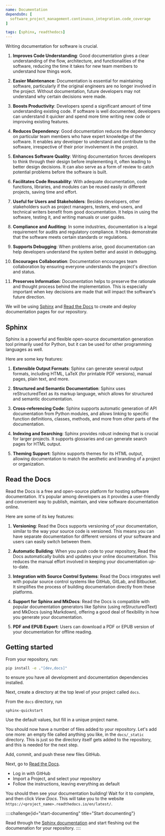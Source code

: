 ```yaml
---
name: Documentation
dependsOn: [
  software_project_management.continuous_integration.code_coverage
]

tags: [sphinx, readthedocs]
---
```



Writing documentation for software is crucial.

1. **Improves Code Understanding**: Good documentation gives a clear understanding of the flow, architecture, and functionalities of the software, reducing the time it takes for new team members to understand how things work.

1. **Easier Maintenance**: Documentation is essential for maintaining software, particularly if the original engineers are no longer involved in the project. Without documentation, future developers may not understand why certain decisions were made.

1. **Boosts Productivity**: Developers spend a significant amount of time understanding existing code. If software is well documented, developers can understand it quicker and spend more time writing new code or improving existing features.

1. **Reduces Dependency**: Good documentation reduces the dependency on particular team members who have expert knowledge of the software. It enables any developer to understand and contribute to the software, irrespective of their prior involvement in the project.

1. **Enhances Software Quality**: Writing documentation forces developers to think through their design before implementing it, often leading to better design decisions. It can also serve as a form of review to catch potential problems before the software is built.

1. **Facilitates Code Reusability**: With adequate documentation, code functions, libraries, and modules can be reused easily in different projects, saving time and effort.

1. **Useful for Users and Stakeholders**: Besides developers, other stakeholders such as project managers, testers, end-users, and technical writers benefit from good documentation. It helps in using the software, testing it, and writing manuals or user guides.

1. **Compliance and Auditing**: In some industries, documentation is a legal requirement for audits and regulatory compliance. It helps demonstrate that the software meets certain standards or regulations.

1. **Supports Debugging**: When problems arise, good documentation can help developers understand the system better and assist in debugging.

1. **Encourages Collaboration**: Documentation encourages team collaboration by ensuring everyone understands the project's direction and status.

1. **Preserves Information**: Documentation helps to preserve the rationale and thought process behind the implementation. This is especially important when key decisions are made that will impact the software's future direction.

We will be using [Sphinx](https://www.sphinx-doc.org/en/master/) and [Read the Docs](https://readthedocs.org/) to create and deploy documentation pages for our repository.


## Sphinx

Sphinx is a powerful and flexible open-source documentation generation tool primarily used for Python, but it can be used for other programming languages as well.

Here are some key features:

1. **Extensible Output Formats**: Sphinx can generate several output formats, including HTML, LaTeX (for printable PDF versions), manual pages, plain text, and more.

1. **Structured and Semantic Documentation**: Sphinx uses reStructuredText as its markup language, which allows for structured and semantic documentation.

1. **Cross-referencing Code**: Sphinx supports automatic generation of API documentation from Python modules, and allows linking to specific function definitions, classes, methods, and more from other parts of the documentation.

1. **Indexing and Searching**: Sphinx provides robust indexing that is crucial for larger projects. It supports glossaries and can generate search pages for HTML output.

1. **Theming Support**: Sphinx supports themes for its HTML output, allowing documentation to match the aesthetic and branding of a project or organization.


## Read the Docs

Read the Docs is a free and open-source platform for hosting software documentation.
It's popular among developers as it provides a user-friendly and convenient way to publish, maintain, and view software documentation online.

Here are some of its key features:

1. **Versioning**: Read the Docs supports versioning of your documentation, similar to the way your source code is versioned. This means you can have separate documentation for different versions of your software and users can easily switch between them.

1. **Automatic Building**: When you push code to your repository, Read the Docs automatically builds and updates your online documentation. This reduces the manual effort involved in keeping your documentation up-to-date.

1. **Integration with Source Control Systems**: Read the Docs integrates well with popular source control systems like GitHub, GitLab, and Bitbucket. It simplifies the process of building documentation directly from these platforms.

1. **Support for Sphinx and MkDocs**: Read the Docs is compatible with popular documentation generators like Sphinx (using reStructuredText) and MkDocs (using Markdown), offering a good deal of flexibility in how you generate your documentation.

1. **PDF and EPUB Export**: Users can download a PDF or EPUB version of your documentation for offline reading.


## Getting started

From your repository, run:

~~~ bash
pip install -e ."[dev,docs]"
~~~

to ensure you have all development and documentation dependencies installed.

Next, create a directory at the top level of your project called `docs`.

From the `docs` directory, run

~~~
sphinx-quickstart
~~~

Use the default values, but fill in a unique project name.

You should now have a number of files added to your repository.
Let's add one more: an empty file called anything you like, in the `docs/_static` directory.
This is just so the directory itself gets added to the repository, and this is needed for the next step.

Add, commit, and push these new files GitHub.

Next, go to [Read the Docs](https://readthedocs.org/).

- Log in with GitHub
- Import a Project, and select your repository
- Follow the instructions, leaving everything as default

You should then see your documentation building!
Wait for it to complete, and then click *View Docs*.
This will take you to the website `https://<project_name>.readthedocs.io/en/latest/`.

::::challenge{id="start-documenting" title="Start documenting"}

Read through the [Sphinx documentation](https://www.sphinx-doc.org/en/master/) and start fleshing out the documenation for your repository.
::::
